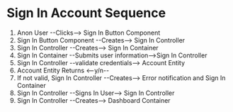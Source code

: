 # Sign In Account Sequence

1. Anon User --Clicks--> Sign In Button Component
2. Sign In Button Component --Creates--> Sign In Controller
3. Sign In Controller --Creates--> Sign In Container
4. Sign In Container --Submits user information-->Sign In Controller
5. Sign In Controller --validate credentials--> Account Entity
6. Account Entity Returns <--y/n--
  1. If not valid, Sign In Controller --Creates--> Error notification and Sign In Container
7. Sign In Controller --Signs In User--> Sign In Controller
8. Sign In Controller --Creates--> Dashboard Container
